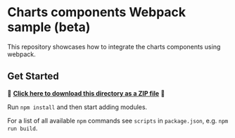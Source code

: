 # Charts components Webpack sample (beta)

This repository showcases how to integrate the charts components using webpack.

## Get Started

📁 **[Click here to download this directory as a ZIP file](https://esri.github.io/jsapi-resources/zips/charts-components-sample-webpack.zip)** 📁

Run `npm install` and then start adding modules.

For a list of all available `npm` commands see `scripts` in `package.json`, e.g. `npm run build`.
